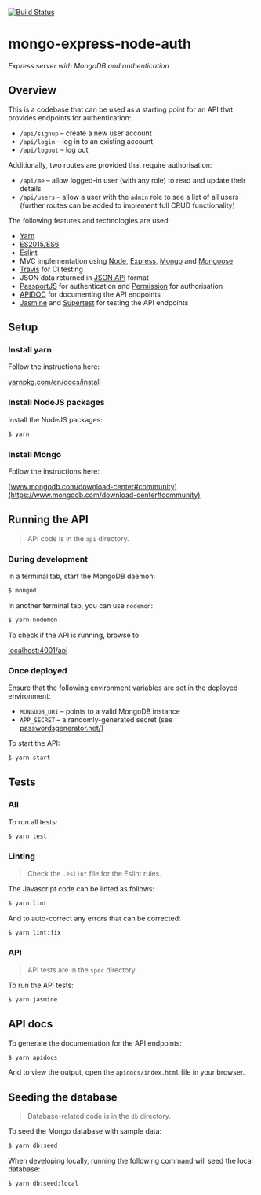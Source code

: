 [![Build Status](https://travis-ci.org/mcalthrop/auth-mongo-express-node.svg?branch=master)](https://travis-ci.org/mcalthrop/auth-mongo-express-node)

# mongo-express-node-auth

_Express server with MongoDB and authentication_

## Overview

This is a codebase that can be used as a starting point for an API that provides endpoints for authentication:

- `/api/signup` – create a new user account
- `/api/login` – log in to an existing account
- `/api/logout` – log out

Additionally, two routes are provided that require authorisation:

- `/api/me` – allow logged-in user (with any role) to read and update their details
- `/api/users` – allow a user with the `admin` role to see a list of all users (further routes can be added to implement full CRUD functionality)

The following features and technologies are used:

- [Yarn](https://yarnpkg.com/en/)
- [ES2015/ES6](https://babeljs.io/learn-es2015/)
- [Eslint](http://eslint.org/)
- MVC implementation using [Node](https://nodejs.org/en/), [Express](http://expressjs.com/), [Mongo](https://www.mongodb.com/) and [Mongoose](http://mongoosejs.com/)
- [Travis](https://travis-ci.org/mcalthrop/auth-mongo-express-node) for CI testing
- JSON data returned in [JSON API](http://jsonapi.org/) format
- [PassportJS](http://passportjs.org/) for authentication and [Permission](https://www.npmjs.com/package/permission) for authorisation
- [APIDOC](http://apidocjs.com/) for documenting the API endpoints
- [Jasmine](https://jasmine.github.io/) and [Supertest](https://www.npmjs.com/package/supertest) for testing the API endpoints

## Setup

### Install yarn

Follow the instructions here:

[yarnpkg.com/en/docs/install](https://yarnpkg.com/en/docs/install)

### Install NodeJS packages

Install the NodeJS packages:

``` sh
$ yarn
```

### Install Mongo

Follow the instructions here:

[www.mongodb.com/download-center#community](https://www.mongodb.com/download-center#community)

## Running the API

> API code is in the `api` directory.

### During development

In a terminal tab, start the MongoDB daemon:

``` sh
$ mongod
```

In another terminal tab, you can use `nodemon`:

``` sh
$ yarn nodemon
```

To check if the API is running, browse to:

[localhost:4001/api](http://localhost:4001/api)

### Once deployed

Ensure that the following environment variables are set in the deployed environment:

- `MONGODB_URI` &ndash; points to a valid MongoDB instance
- `APP_SECRET` &ndash; a randomly-generated secret (see [passwordsgenerator.net/](https://passwordsgenerator.net/))

To start the API:

``` sh
$ yarn start
```

## Tests

### All

To run all tests:

``` sh
$ yarn test
```

### Linting

> Check the `.eslint` file for the Eslint rules.

The Javascript code can be linted as follows:

``` sh
$ yarn lint
```

And to auto-correct any errors that can be corrected:

``` sh
$ yarn lint:fix
```

### API

> API tests are in the `spec` directory.

To run the API tests:

``` sh
$ yarn jasmine
```

## API docs

To generate the documentation for the API endpoints:

``` sh
$ yarn apidocs
```

And to view the output, open the `apidocs/index.html` file in your browser.

## Seeding the database

> Database-related code is in the `db` directory.

To seed the Mongo database with sample data:

``` sh
$ yarn db:seed
```

When developing locally, running the following command will seed the local database:

``` sh
$ yarn db:seed:local
```
